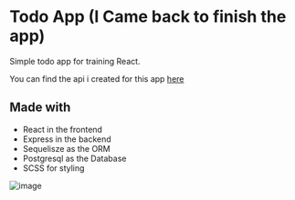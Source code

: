 # Todo App (I Came back to finish the app)
Simple todo app for training React. 


You can find the api i created for this app [here](https://github.com/Fadilix/todo-node-api)


## Made with
- React in the frontend
- Express in the backend
- Sequelisze as the ORM
- Postgresql as the Database
- SCSS for styling

![image](https://github.com/Fadilix/todo-react-app/assets/121851593/f63160a4-dd5a-4253-8310-e4b2285c92e6)
